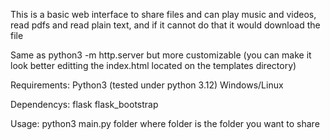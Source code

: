 This is a basic web interface to share files and can play music and videos, read pdfs and read plain text, and if it cannot do that it would download the file

Same as python3 -m http.server but more customizable (you can make it look better editting the index.html located on the templates directory)

Requirements:
 Python3 (tested under python 3.12)
 Windows/Linux

Dependencys:
 flask
 flask_bootstrap

Usage:
  python3 main.py folder
  where folder is the folder you want to share
